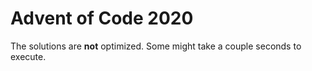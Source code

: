 # Advent of Code 2020
The solutions are **not** optimized.
Some might take a couple seconds to execute.

